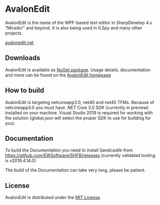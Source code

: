 ﻿# AvalonEdit

AvalonEdit is the name of the WPF-based text editor in SharpDevelop 4.x "Mirador" and beyond. It is also being used in ILSpy and many other projects.

[avalonedit.net](http://avalonedit.net/)


Downloads
-------

AvalonEdit is available as [NuGet package](https://www.nuget.org/packages/AvalonEdit). Usage details, documentation and more
can be found on the [AvalonEdit homepage](http://avalonedit.net/)

How to build
-------

AvalonEdit is targeting netcoreapp3.0, net40 and net45 TFMs. Because of netcoreapp3.0 you must have .NET Core 3.0 SDK (currently in preview) installed 
on your machine. Visual Studio 2019 is required for working with the solution (global.json will select the proper SDK to use for building for you).


Documentation
-------
To build the Documentation you need to install Sandcastle from https://github.com/EWSoftware/SHFB/releases (currently validated tooling is
v2019.4.14.0)

The build of the Documentation can take very long, please be patient.


License
-------

AvalonEdit is distributed under the [MIT License](http://opensource.org/licenses/MIT).

